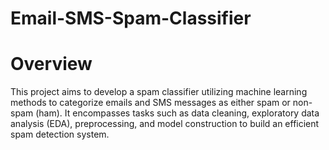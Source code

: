 # Email-SMS-Spam-Classifier
# Overview
This project aims to develop a spam classifier utilizing machine learning methods to categorize emails and SMS messages as either spam or non-spam (ham). It encompasses tasks such as data cleaning, exploratory data analysis (EDA), preprocessing, and model construction to build an efficient spam detection system.
